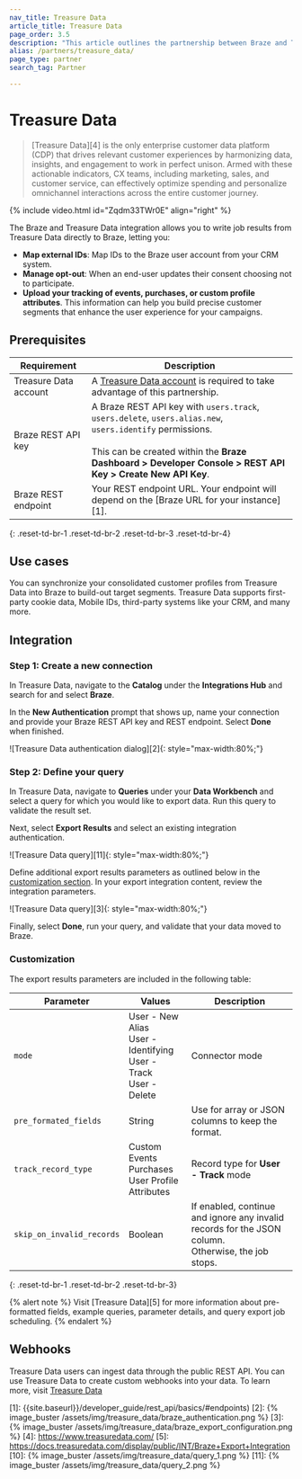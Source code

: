 ```yaml
---
nav_title: Treasure Data
article_title: Treasure Data
page_order: 3.5
description: "This article outlines the partnership between Braze and Treasure Data, an enterprise customer data platform that allows you to write job results directly to Braze."
alias: /partners/treasure_data/
page_type: partner
search_tag: Partner

---
```


# Treasure Data

> [Treasure Data][4] is the only enterprise customer data platform (CDP) that drives relevant customer experiences by harmonizing data, insights, and engagement to work in perfect unison. Armed with these actionable indicators, CX teams, including marketing, sales, and customer service, can effectively optimize spending and personalize omnichannel interactions across the entire customer journey.

{% include video.html id="Zqdm33TWr0E" align="right" %}

The Braze and Treasure Data integration allows you to write job results from Treasure Data directly to Braze, letting you:
* **Map external IDs**: Map IDs to the Braze user account from your CRM system. 
* **Manage opt-out**: When an end-user updates their consent choosing not to participate.
* **Upload your tracking of events, purchases, or custom profile attributes**. This information can help you build precise customer segments that enhance the user experience for your campaigns.

## Prerequisites

| Requirement | Description |
| --- | --- |
| Treasure Data account | A [Treasure Data account](https://www.treasuredata.com/custom-demo/) is required to take advantage of this partnership. |
| Braze REST API key | A Braze REST API key with `users.track`, `users.delete`, `users.alias.new`, `users.identify` permissions.<br><br>This can be created within the **Braze Dashboard > Developer Console > REST API Key > Create New API Key**. |
| Braze REST endpoint  | Your REST endpoint URL. Your endpoint will depend on the [Braze URL for your instance][1]. |
{: .reset-td-br-1 .reset-td-br-2 .reset-td-br-3 .reset-td-br-4}

## Use cases

You can synchronize your consolidated customer profiles from Treasure Data into Braze to build-out target segments. Treasure Data supports first-party cookie data, Mobile IDs, third-party systems like your CRM, and many more.

## Integration

### Step 1: Create a new connection

In Treasure Data, navigate to the **Catalog** under the **Integrations Hub** and search for and select **Braze**. 

In the **New Authentication** prompt that shows up, name your connection and provide your Braze REST API key and REST endpoint. Select **Done** when finished.

![Treasure Data authentication dialog][2]{: style="max-width:80%;"}

### Step 2: Define your query

In Treasure Data, navigate to **Queries** under your **Data Workbench** and select a query for which you would like to export data. Run this query to validate the result set.

Next, select **Export Results** and select an existing integration authentication.

![Treasure Data query][11]{: style="max-width:80%;"}

Define additional export results parameters as outlined below in the [customization section](#customization). In your export integration content, review the integration parameters.

![Treasure Data query][3]{: style="max-width:80%;"}

Finally, select **Done**, run your query, and validate that your data moved to Braze.

### Customization

The export results parameters are included in the following table:

| Parameter | Values | Description |
|---|---|---|
| `mode` | User - New Alias<br>User - Identifying<br>User - Track<br>User - Delete | Connector mode |
| `pre_formated_fields` | String | Use for array or JSON columns to keep the format. |
| `track_record_type` | Custom Events<br>Purchases<br>User Profile Attributes| Record type for **User - Track** mode |
| `skip_on_invalid_records` | Boolean | If enabled, continue and ignore any invalid records for the JSON column. <br> Otherwise, the job stops. |
{: .reset-td-br-1 .reset-td-br-2 .reset-td-br-3}

{% alert note %}
Visit [Treasure Data][5] for more information about pre-formatted fields, example queries, parameter details, and query export job scheduling.
{% endalert %}

## Webhooks

Treasure Data users can ingest data through the public REST API. You can use Treasure Data to create custom webhooks into your data. To learn more, visit [Treasure Data][6]

[6]: https://docs.treasuredata.com/display/public/PD/Postback+API
[1]: {{site.baseurl}}/developer_guide/rest_api/basics/#endpoints)
[2]: {% image_buster /assets/img/treasure_data/braze_authentication.png %}
[3]: {% image_buster /assets/img/treasure_data/braze_export_configuration.png %}
[4]: https://www.treasuredata.com/
[5]: https://docs.treasuredata.com/display/public/INT/Braze+Export+Integration
[10]: {% image_buster /assets/img/treasure_data/query_1.png %}
[11]: {% image_buster /assets/img/treasure_data/query_2.png %}
